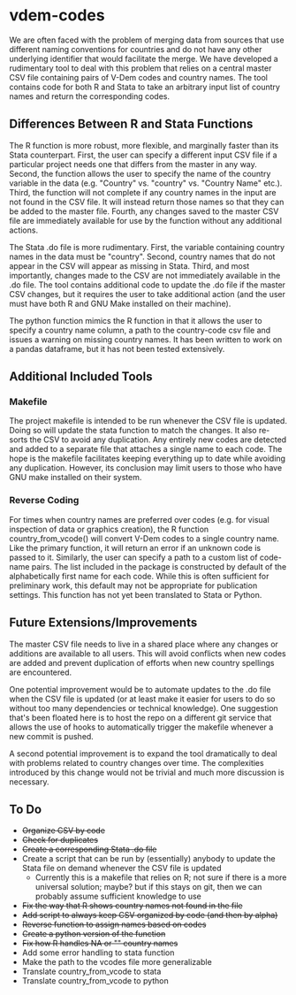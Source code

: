 # vdem-codes
We are often faced with the problem of merging data from sources that use different naming conventions for countries and do not have any other underlying identifier that would facilitate the merge. We have developed a rudimentary tool to deal with this problem that relies on a central master CSV file containing pairs of V-Dem codes and country names. The tool contains code for both R and Stata to take an arbitrary input list of country names and return the corresponding codes.

## Differences Between R and Stata Functions
The R function is more robust, more flexible, and marginally faster than its Stata counterpart. First, the user can specify a different input CSV file if a particular project needs one that differs from the master in any way. Second, the function allows the user to specify the name of the country variable in the data (e.g. "Country" vs. "country" vs. "Country Name" etc.). Third, the function will not complete if any country names in the input are not found in the CSV file. It will instead return those names so that they can be added to the master file. Fourth, any changes saved to the master CSV file are immediately available for use by the function without any additional actions.

The Stata .do file is more rudimentary. First, the variable containing country names in the data must be "country". Second, country names that do not appear in the CSV will appear as missing in Stata. Third, and most importantly, changes made to the CSV are not immediately available in the .do file. The tool contains additional code to update the .do file if the master CSV changes, but it requires the user to take additional action (and the user must have both R and GNU Make installed on their machine).

The python function mimics the R function in that it allows the user to specify a country name column, a path to the country-code csv file and issues a warning on missing country names. It has been written to work on a pandas dataframe, but it has not been tested extensively.

## Additional Included Tools
### Makefile
The project makefile is intended to be run whenever the CSV file is updated. Doing so will update the stata function to match the changes. It also re-sorts the CSV to avoid any duplication. Any entirely new codes are detected and added to a separate file that attaches a single name to each code. The hope is the makefile facilitates keeping everything up to date while avoiding any duplication. However, its conclusion may limit users to those who have GNU make installed on their system.

### Reverse Coding
For times when country names are preferred over codes (e.g. for visual inspection of data or graphics creation), the R function country_from_vcode() will convert V-Dem codes to a single country name. Like the primary function, it will return an error if an unknown code is passed to it. Similarly, the user can specify a path to a custom list of code-name pairs. The list included in the package is constructed by default of the alphabetically first name for each code. While this is often sufficient for preliminary work, this default may not be appropriate for publication settings. This function has not yet been translated to Stata or Python.

## Future Extensions/Improvements
The master CSV file needs to live in a shared place where any changes or additions are available to all users. This will avoid conflicts when new codes are added and prevent duplication of efforts when new country spellings are encountered.

One potential improvement would be to automate updates to the .do file when the CSV file is updated (or at least make it easier for users to do so without too many dependencies or technical knowledge). One suggestion that's been floated here is to host the repo on a different git service that allows the use of hooks to automatically trigger the makefile whenever a new commit is pushed.

A second potential improvement is to expand the tool dramatically to deal with problems related to country changes over time. The complexities introduced by this change would not be trivial and much more discussion is necessary.


## To Do
* ~~Organize CSV by code~~
* ~~Check for duplicates~~
* ~~Create a corresponding Stata .do file~~
* Create a script that can be run by (essentially) anybody to update the Stata file on demand whenever the CSV file is updated
    + Currently this is a makefile that relies on R; not sure if there is a more universal solution; maybe? but if this stays on git, then we can probably assume sufficient knowledge to use
* ~~Fix the way that R shows country names not found in the file~~
* ~~Add script to always keep CSV organized by code (and then by alpha)~~
* ~~Reverse function to assign names based on codes~~
* ~~Create a python version of the function~~
* ~~Fix how R handles NA or "" country names~~
* Add some error handling to stata function 
* Make the path to the vcodes file more generalizable
* Translate country_from_vcode to stata
* Translate country_from_vcode to python

